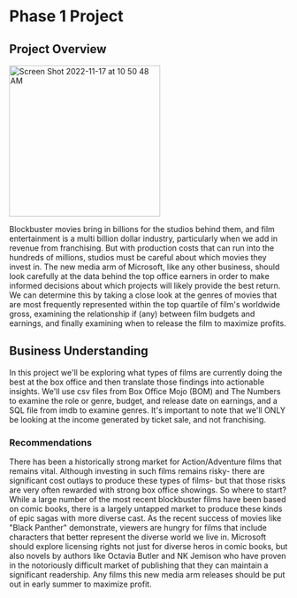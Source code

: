 # Phase 1 Project
## Project Overview
<img width="273" alt="Screen Shot 2022-11-17 at 10 50 48 AM" src="https://user-images.githubusercontent.com/113614318/202504045-6d3ab9b2-00d2-445f-af21-415cdd0bfe52.png">

Blockbuster movies bring in billions for the studios behind them, and film entertainment is a multi billion dollar industry, particularly when we add in revenue from franchising. But with production costs that can run into the hundreds of millions, studios must be careful about which movies they invest in. The new media arm of Microsoft, like any other business, should look carefully at the data behind the top office earners in order to make informed decisions about which projects will likely provide the best return. We can determine this by taking a close look at the genres of movies that are most frequently represented within the top quartile of film's worldwide gross, examining the relationship if (any) between film budgets and earnings, and finally examining when to release the film to maximize profits.

## Business Understanding
In this project we'll be exploring what types of films are currently doing the best at the box office and then translate those findings into actionable insights.  We'll use csv files from Box Office Mojo (BOM) and The Numbers to examine the role or genre, budget, and release date on earnings, and a SQL file from imdb to examine genres.  It's important to note that we'll ONLY be looking at the income generated by ticket sale, and not franchising.



### Recommendations

There has been a historically strong market for Action/Adventure films that remains vital. Although investing in such films remains risky- there are significant cost outlays to produce these types of films- but that those risks are very often rewarded with strong box office showings. So where to start? While a large number of the most recent blockbuster films have been based on comic books, there is a largely untapped market to produce these kinds of epic sagas with more diverse cast. As the recent success of movies like "Black Panther" demonstrate, viewers are hungry for films that include characters that better represent the diverse world we live in.  Microsoft should explore licensing rights not just for diverse heros in comic books, but also novels by authors like Octavia Butler and NK Jemison who have proven in the notoriously difficult market of publishing that they can maintain a significant readership.  Any films this new media arm releases should be put out in early summer to maximize profit.
